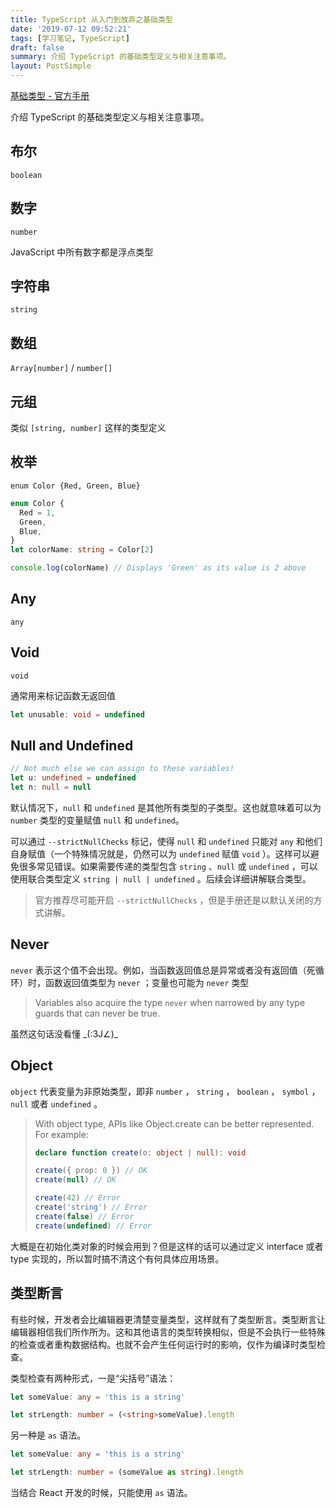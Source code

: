 ```yaml
---
title: TypeScript 从入门到放弃之基础类型
date: '2019-07-12 09:52:21'
tags: [学习笔记, TypeScript]
draft: false
summary: 介绍 TypeScript 的基础类型定义与相关注意事项。
layout: PostSimple
---
```


[基础类型 - 官方手册](https://www.typescriptlang.org/docs/handbook/basic-types.html)

介绍 TypeScript 的基础类型定义与相关注意事项。

## 布尔

`boolean`

## 数字

`number`

JavaScript 中所有数字都是浮点类型

## 字符串

`string`

## 数组

`Array[number]` / `number[]`

## 元组

类似 `[string, number]` 这样的类型定义

## 枚举

`enum Color {Red, Green, Blue}`

```ts
enum Color {
  Red = 1,
  Green,
  Blue,
}
let colorName: string = Color[2]

console.log(colorName) // Displays 'Green' as its value is 2 above
```

## Any

`any`

## Void

`void`

通常用来标记函数无返回值

```ts
let unusable: void = undefined
```

## Null and Undefined

```ts
// Not much else we can assign to these variables!
let u: undefined = undefined
let n: null = null
```

默认情况下，`null` 和 `undefined` 是其他所有类型的子类型。这也就意味着可以为 `number` 类型的变量赋值 `null` 和 `undefined`。

可以通过 `--strictNullChecks` 标记，使得 `null` 和 `undefined` 只能对 `any` 和他们自身赋值（一个特殊情况就是，仍然可以为 `undefined` 赋值 `void` ）。这样可以避免很多常见错误。如果需要传递的类型包含 `string` 、`null` 或 `undefined` ，可以使用联合类型定义 `string | null | undefined` 。后续会详细讲解联合类型。

> 官方推荐尽可能开启 `--strictNullChecks` ，但是手册还是以默认关闭的方式讲解。

## Never

`never` 表示这个值不会出现。例如，当函数返回值总是异常或者没有返回值（死循环）时，函数返回值类型为 `never` ；变量也可能为 `never` 类型

> Variables also acquire the type `never` when narrowed by any type guards that can never be true.

虽然这句话没看懂 \_(:3J∠)\_

## Object

`object` 代表变量为非原始类型，即非 `number` ， `string` ， `boolean` ， `symbol` ， `null` 或者 `undefined` 。

<blockquote>
With object type, APIs like Object.create can be better represented. For example:

```ts
declare function create(o: object | null): void

create({ prop: 0 }) // OK
create(null) // OK

create(42) // Error
create('string') // Error
create(false) // Error
create(undefined) // Error
```

</blockquote>

大概是在初始化类对象的时候会用到？但是这样的话可以通过定义 interface 或者 type 实现的，所以暂时搞不清这个有何具体应用场景。

## 类型断言

有些时候，开发者会比编辑器更清楚变量类型，这样就有了类型断言。类型断言让编辑器相信我们所作所为。这和其他语言的类型转换相似，但是不会执行一些特殊的检查或者重构数据结构。也就不会产生任何运行时的影响，仅作为编译时类型检查。

类型检查有两种形式，一是“尖括号”语法：

```ts
let someValue: any = 'this is a string'

let strLength: number = (<string>someValue).length
```

另一种是 `as` 语法。

```ts
let someValue: any = 'this is a string'

let strLength: number = (someValue as string).length
```

当结合 React 开发的时候，只能使用 `as` 语法。
